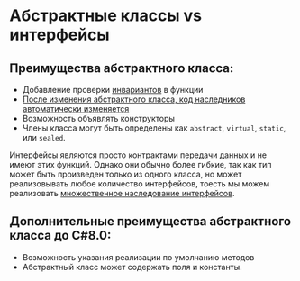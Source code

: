# Абстрактные классы vs интерфейсы

## Преимущества абстрактного класса:

 - Добавление проверки [инвариантов](https://learn.microsoft.com/ru-ru/dotnet/framework/debug-trace-profile/code-contracts#:~:text=%D0%98%D0%BD%D0%B2%D0%B0%D1%80%D0%B8%D0%B0%D0%BD%D1%82%D1%8B%20%D0%BE%D0%B1%D1%8A%D0%B5%D0%BA%D1%82%D0%BE%D0%B2%20%E2%80%94%20%D1%8D%D1%82%D0%BE%20%D1%83%D1%81%D0%BB%D0%BE%D0%B2%D0%B8%D1%8F%2C,%D0%B8%D0%B4%D0%B5%D0%BD%D1%82%D0%B8%D1%84%D0%B8%D1%86%D0%B8%D1%80%D1%83%D1%8E%D1%82%D1%81%D1%8F%20%D0%BF%D0%BE%20%D0%BF%D0%BE%D0%BC%D0%B5%D1%82%D0%BA%D0%B5%20%D0%B0%D1%82%D1%80%D0%B8%D0%B1%D1%83%D1%82%D0%BE%D0%BC%20ContractInvariantMethodAttribute) в функции
 - [После изменения абстрактного класса, код наследников автоматически изменяется](https://stackoverflow.com/questions/9143106/advantage-of-abstract-class-over-interface)
 - Возможность объявлять конструкторы
 - Члены класса могут быть определены как `abstract`, `virtual`, `static`, или `sealed`.

Интерфейсы являются просто контрактами передачи данных и не имеют этих функций. Однако они обычно более гибкие, так как тип может быть произведен только из одного класса, но может реализовывать любое количество интерфейсов, тоесть мы можем реализовать [множественное наследование интерфейсов](./multiple_interface_inherit.md).

## Дополнительные преимущества абстрактного класса до C#8.0:
 - Возможность указания реализации по умолчанию методов
 - Абстрактный класс может содержать поля и константы.